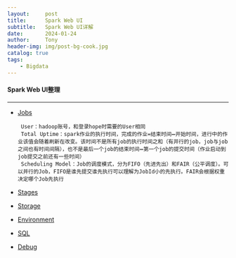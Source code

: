 ```yaml
---
layout:     post
title:      Spark Web UI
subtitle:   Spark Web UI详解
date:       2024-01-24
author:     Tony
header-img: img/post-bg-cook.jpg
catalog: true
tags:
    - Bigdata
---
```


<h4 align="left"> Spark Web UI整理 </h4>

---------------

- [Jobs]()
  ```.text
   User：hadoop账号，和登录hope时需要的User相同
   Total Uptime：spark作业的执行时间，完成的作业=结束时间➖开始时间，进行中的作业该值会随着刷新在改变。该时间不是所有job的执行时间之和（有并行的job，job与job之间也有时间间隔），也不是最后一个job的结束时间➖第一个job的提交时间（作业启动到job提交之前还有一些时间）
   Scheduling Model：Job的调度模式，分为FIFO（先进先出）和FAIR（公平调度）。可以并行的Job，FIFO是谁先提交谁先执行可以理解为JobId小的先执行。FAIR会根据权重决定哪个Job先执行
  ```

- [Stages]()


- [Storage]()


- [Environment]()


- [SQL]()


- [Debug]()



